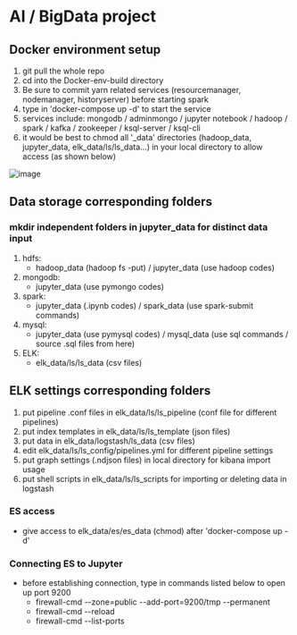 AI / BigData project
====

Docker environment setup
----
1. git pull the whole repo
2. cd into the Docker-env-build directory
3. Be sure to commit yarn related services (resourcemanager, nodemanager, historyserver) before starting spark
3. type in 'docker-compose up -d' to start the service
4. services include:
   mongodb / adminmongo / jupyter notebook / hadoop / spark / kafka / zookeeper / ksql-server / ksql-cli
5. it would be best to chmod all '\_data' directories (hadoop_data, jupyter_data, elk_data/ls/ls_data...) in your local directory to allow access (as shown below)

![image](https://github.com/Tony921138/Project-2020-summer/blob/master/Permit.gif)

## Data storage corresponding folders
### mkdir independent folders in jupyter_data for distinct data input
1. hdfs:
   - hadoop_data (hadoop fs -put) / jupyter_data (use hadoop codes)
2. mongodb:
   - jupyter_data (use pymongo codes)
3. spark:
   - jupyter_data (.ipynb codes) / spark_data (use spark-submit commands)
4. mysql:
   - jupyter_data (use pymysql codes) / mysql_data (use sql commands / source .sql files from here)
5. ELK:
   - elk_data/ls/ls_data (csv files)

## ELK settings corresponding folders
1. put pipeline .conf files in elk_data/ls/ls_pipeline (conf file for different pipelines)
2. put index templates in elk_data/ls/ls_template (json files)
3. put data in elk_data/logstash/ls_data (csv files)
4. edit elk_data/ls/ls_config/pipelines.yml for different pipeline settings
5. put graph settings (.ndjson files) in local directory for kibana import usage
6. put shell scripts in elk_data/ls/ls_scripts for importing or deleting data in logstash

### ES access
- give access to elk_data/es/es_data (chmod) after 'docker-compose up -d'

### Connecting ES to Jupyter
- before establishing connection, type in commands listed below to open up port 9200
  - firewall-cmd --zone=public --add-port=9200/tmp --permanent
  - firewall-cmd --reload
  - firewall-cmd --list-ports
